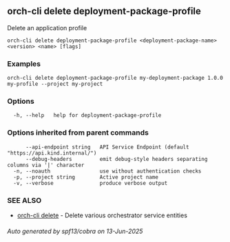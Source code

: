 ## orch-cli delete deployment-package-profile

Delete an application profile

```
orch-cli delete deployment-package-profile <deployment-package-name> <version> <name> [flags]
```

### Examples

```
orch-cli delete deployment-package-profile my-deployment-package 1.0.0 my-profile --project my-project
```

### Options

```
  -h, --help   help for deployment-package-profile
```

### Options inherited from parent commands

```
      --api-endpoint string   API Service Endpoint (default "https://api.kind.internal/")
      --debug-headers         emit debug-style headers separating columns via '|' character
  -n, --noauth                use without authentication checks
  -p, --project string        Active project name
  -v, --verbose               produce verbose output
```

### SEE ALSO

* [orch-cli delete](orch-cli_delete.md)	 - Delete various orchestrator service entities

###### Auto generated by spf13/cobra on 13-Jun-2025
